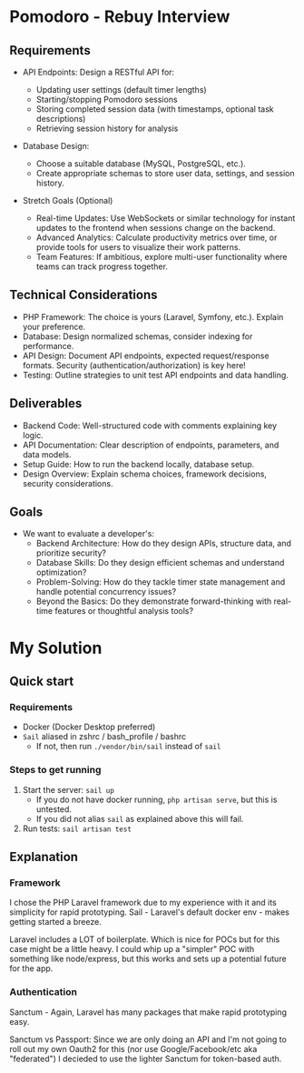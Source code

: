 # Pomodoro - Rebuy Interview

## Requirements

- API Endpoints: Design a RESTful API for:
  - Updating user settings (default timer lengths)
  - Starting/stopping Pomodoro sessions
  - Storing completed session data (with timestamps, optional task descriptions)
  - Retrieving session history for analysis

- Database Design:
  - Choose a suitable database (MySQL, PostgreSQL, etc.).
  - Create appropriate schemas to store user data, settings, and session history.

- Stretch Goals (Optional)
  - Real-time Updates: Use WebSockets or similar technology for instant updates to the frontend when sessions change on the backend.
  - Advanced Analytics: Calculate productivity metrics over time, or provide tools for users to visualize their work patterns.
  - Team Features: If ambitious, explore multi-user functionality where teams can track progress together.

## Technical Considerations

- PHP Framework: The choice is yours (Laravel, Symfony, etc.). Explain your preference.
- Database: Design normalized schemas, consider indexing for performance.
- API Design: Document API endpoints, expected request/response formats. Security (authentication/authorization) is key here!
- Testing: Outline strategies to unit test API endpoints and data handling.


## Deliverables

- Backend Code: Well-structured code with comments explaining key logic.
- API Documentation: Clear description of endpoints, parameters, and data models.
- Setup Guide: How to run the backend locally, database setup.
- Design Overview: Explain schema choices, framework decisions, security considerations.

## Goals
- We want to evaluate a developer's:
  - Backend Architecture: How do they design APIs, structure data, and prioritize security?
  - Database Skills: Do they design efficient schemas and understand optimization?
  - Problem-Solving: How do they tackle timer state management and handle potential concurrency issues?
  - Beyond the Basics: Do they demonstrate forward-thinking with real-time features or thoughtful analysis tools?

# My Solution

## Quick start
### Requirements
- Docker (Docker Desktop preferred)
- `Sail` aliased in zshrc / bash_profile / bashrc
  - If not, then run `./vendor/bin/sail` instead of `sail`

### Steps to get running
1) Start the server: `sail up`
    - If you do not have docker running, `php artisan serve`, but this is untested.
    - If you did not alias `sail` as explained above this will fail.
2) Run tests: `sail artisan test`

## Explanation
### Framework
I chose the PHP Laravel framework due to my experience with it and its simplicity for rapid prototyping. Sail - Laravel's default docker env - makes getting started a breeze. 

Laravel includes a LOT of boilerplate. Which is nice for POCs but for this case might be a little heavy. I could whip up a "simpler" POC with something like node/express, but this works and sets up a potential future for the app.

### Authentication
Sanctum - Again, Laravel has many packages that make rapid prototyping easy. 

Sanctum vs Passport: Since we are only doing an API and I'm not going to roll out my own Oauth2 for this (nor use Google/Facebook/etc aka "federated") I decieded to use the lighter Sanctum for token-based auth.
